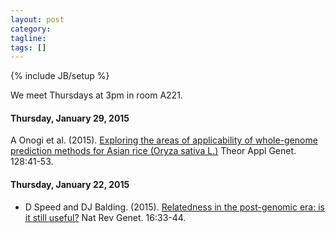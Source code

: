 ```yaml
---
layout: post
category:
tagline: 
tags: []
---
```

{% include JB/setup %}

We meet Thursdays at 3pm in room A221. 

#### Thursday, January 29, 2015
A Onogi et al. (2015). [Exploring the areas of applicability of whole-genome prediction methods for Asian rice (Oryza sativa L.)](http://link.springer.com/article/10.1007/s00122-014-2411-y) Theor Appl Genet. 128:41-53.  

#### Thursday, January 22, 2015
*  D Speed and  DJ Balding. (2015). [Relatedness in the post-genomic era: is it still useful?](http://www.nature.com/nrg/journal/v16/n1/abs/nrg3821.html) Nat Rev Genet. 16:33-44. 

